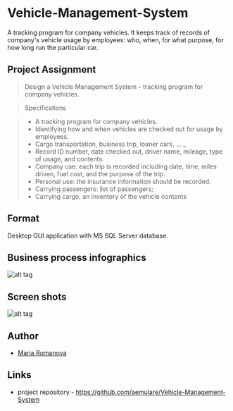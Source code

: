 # Vehicle-Management-System

A tracking program for company vehicles.
It keeps track of records of company's vehicle usage by employees: 
who, when, for what purpose, for how long run the particular car.

## Project Assignment

> Design a Vehicle Management System – tracking program for company vehicles.

 
> Specifications 

> *	A tracking program for company vehicles. 
> *	Identifying how and when vehicles are checked out for usage by employees. 
> *	Cargo transportation, business trip, loaner cars, … _
> * Record ID number, date checked out, driver name, mileage, type of usage, and contents. 
> * Company use: each trip is recorded including date, time, miles driven, fuel cost, and the purpose of the trip. 
> * Personal use: the insurance information should be recorded. 
> * Carrying passengers: list of passengers; 
> * Carrying cargo, an inventory of the vehicle contents 



## Format

Desktop GUI application with MS SQL Server database.

## Business process infographics

![alt tag](https://raw.githubusercontent.com/aemulare/Vehicle-Management-System/master/doc/VMS-Process.png)

## Screen shots

![alt tag](https://raw.githubusercontent.com/aemulare/Vehicle-Management-System/master/doc/VMS-screen-shots/VMS-01-Main-page.png)

## Author

* [Maria Romanova](https://github.com/aemulare)

## Links

* project repository - https://github.com/aemulare/Vehicle-Management-System

